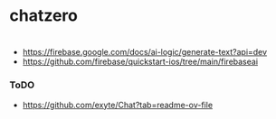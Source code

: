 # chatzero
#
- https://firebase.google.com/docs/ai-logic/generate-text?api=dev
- https://github.com/firebase/quickstart-ios/tree/main/firebaseai

### ToDO 
- https://github.com/exyte/Chat?tab=readme-ov-file
